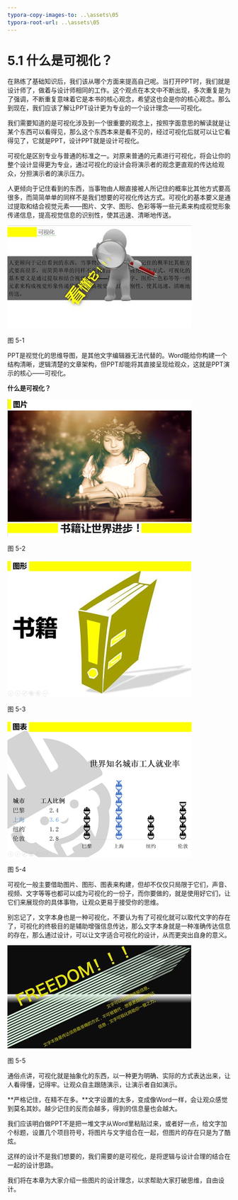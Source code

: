 ```yaml
---
typora-copy-images-to: ..\assets\05
typora-root-url: ..\assets\05
---
```


# 5.1  什么是可视化？

在熟练了基础知识后，我们该从哪个方面来提高自己呢。当打开PPT时，我们就是设计师了，做着与设计师相同的工作。这个观点在本文中不断出现，多次重复是为了强调，不断重复意味着它是本书的核心观念，希望这也会是你的核心观念。那么到现在，我们应该了解让PPT设计更为专业的一个设计理念——可视化。

我们需要知道的是可视化涉及到一个很重要的观念上，按照字面意思的解读就是让某个东西可以看得见，那么这个东西本来是看不见的，经过可视化后就可以让它看得见了，它就是PPT，设计PPT就是设计可视化。

可视化是区别专业与普通的标准之一。对原来普通的元素进行可视化，将会让你的整个设计显得更为专业，通过可视化的设计会将演示者的观念更直观的传达给观众，分担演示者的演示压力。

人更倾向于记住看到的东西，当事物由人眼直接被人所记住的概率比其他方式要高很多，而简简单单的同样不是我们想要的可视化传达方式。可视化的基本要义是通过提取和结合视觉元素——图片、文字、图形、色彩等等一些元素来构成视觉形象传递信息，提高视觉信息的识别性，使其迅速、清晰地传送。

![img](../../.gitbook/assets/image001%20%285%29.jpg)

图 5-1

PPT是视觉化的思维导图，是其他文字编辑器无法代替的。Word能给你构建一个结构清晰，逻辑清楚的文章架构，但PPT却能将其直接呈现给观众，这就是PPT演示的核心——可视化。

**什么是可视化？**

![Wor1D42](../../.gitbook/assets/image002%20%281%29.png)

图 5-2

![img](../../.gitbook/assets/image003%20%2813%29.jpg)

图 5-3

![WorA0F7](../../.gitbook/assets/image004%20%281%29.png)

图 5-4

可视化一般主要借助图片、图形、图表来构建，但却不仅仅只局限于它们，声音、视频、文字等等也都可以成为可视化的一份子，而你要做的，就是使用好它们，让它们来展现你的具体事物，让观众更易于接受你的思维。

别忘记了，文字本身也是一种可视化，不要认为有了可视化就可以取代文字的存在了，可视化的终极目的是辅助增强信息传达，那么文字本身就是一种准确传达信息的存在，那么通过设计，可以让文字适合可视化的设计，从而更突出自身的意义。

![img](../../.gitbook/assets/image005%20%285%29.jpg)

图 5-5

通俗点讲，可视化就是抽象化的东西，以一种更为明确、实际的方式表达出来，让人看得懂，记得牢。让观众自主跟随演示，让演示者自如演示。

**严格记住，在精不在多。**文字设置的太多，变成像Word一样，会让观众感觉到莫名其妙。越少记住的反而会越多，得到的信息量也会越大。

我们应该明白做PPT不是把一堆文字从Word里粘贴过来，或者好一点，给文字加个标题，设置几个项目符号，将图片与文字组合在一起，但图片的存在只是为了酷炫。

这样的设计不是我们想要的，我们需要的是可视化，是将逻辑与设计合理的结合在一起的设计思路。

我们将在本章为大家介绍一些图片的设计理念，以求帮助大家打破思维，自由设计。

